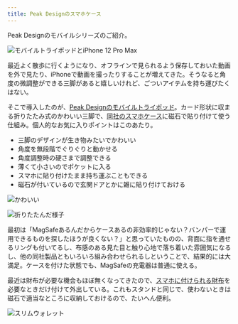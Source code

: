 ```yaml
---
title: Peak Designのスマホケース
---
```

Peak Designのモバイルシリーズのご紹介。

![](https://lh5.googleusercontent.com/VNzpQd9dimd15D-sB8PKO1rUobSxb3M9Ljxt9tDvqn-i2KQ3MCxfNtb850OrYsxGfPZoPP16W27WAe_vGewtSyr4M-ELPTHbGGaX9I0wdbtX-qSJmsQgm2K8qTlR01OUxq-C8otrcZOp1SSxmSzkRwLFBfOaQ2n5S4jJaFN2NjW_Jex9oUe8In7ruAqj "モバイルトライポッドとiPhone 12 Pro Max")

最近よく散歩に行くようになり、オフラインで見られるよう保存しておいた動画を外で見たり、iPhoneで動画を撮ったりすることが増えてきた。そうなると角度の微調整ができる三脚があると嬉しいけれど、ごついアイテムを持ち運びたくはない。

そこで導入したのが、[Peak Designのモバイルトライポッド](https://www.amazon.co.jp/dp/B09FRZPLL3)。カード形状に収まる折りたたみ式のかわいい三脚で、[同社のスマホケース](https://www.amazon.co.jp/dp/B09FP3HP7Z?)に磁石で貼り付けて使う仕組み。個人的なお気に入りポイントはこのあたり。

*   三脚のデザインが生き物みたいでかわいい
*   角度を無段階でぐりぐりと動かせる
*   角度調整時の硬さまで調整できる
*   薄くて小さいのでポケットに入る
*   スマホに貼り付けたまま持ち運ぶこともできる
*   磁石が付いているので玄関ドアとかに雑に貼り付けておける

![](https://lh4.googleusercontent.com/Z4nton_7Vte2gw9E2LyJBQWGNNcdiYhSPUNebqkFKr1yTWm33nQNaTDKjHSizbnlKUsEkvfqSipOmV5UndlFCtkwB2Rqm81tmgGgJoc4sKBr4nDZ9jrp9NFx3JGD8SHJ6b76vPnyZU8AsX3owk7r3GPqJ2c3I3GBDbs0ttYYPavHpOpyT7dOlfVu7Slr "かわいい")

![](https://lh3.googleusercontent.com/_GhDnFLM_WHMaW3Bx7bNUknbdxtPfxkx2qJ6xZG1_VSsvPxj2XC77JYN_AC6EzVXRmcKss7QeEgoXNWLMCCHMLkRo1PYrK1_jjabDXhnx7U0KnYxyLeunCjRLQ67Z45BOo10IsnOCaOmuK-EepuS_4PR-qmaeEiHzPFwZKJ-7TxcdwWtxESJIWtPg1Y2 "折りたたんだ様子")

最初は「MagSafeあるんだからケースあるの非効率的じゃない？バンパーで運用できるものを探したほうが良くない？」と思っていたものの、背面に指を通せるリングも付いてるし、布感のある見た目と触り心地で落ち着いた雰囲気になるし、他の同社製品ともいろいろ組み合わせられるしということで、結果的には大満足。ケースを付けた状態でも、MagSafeの充電器は普通に使える。

最近は財布が必要な機会もほぼ無くなってきたので、[スマホに付けられる財布](https://www.amazon.co.jp/dp/B09FSGW671)を必要なときだけ付けて外出している。これもスタンドと同じで、使わないときは磁石で適当なところに収納しておけるので、たいへん便利。

![](https://lh5.googleusercontent.com/NhPc1XMhfA4CKRZqYyGLkySGaeNmKAzzMltf-465h-4JbEWY32Cns2vtsftIm0QgkKr6dKZ_5FhgjouPLqYFAB3iKaPpOOJI05AOYV3Z6NvB32BJUwsxp36KssuxeQv5w6SHC2Z0WYnXCJc4qGZxuAkuVG1JVotMEcijsn7TfJaLpxjJ6e4p13sLB1QR "スリムウォレット")
